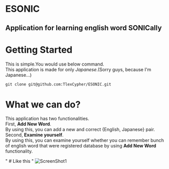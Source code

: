 # ESONIC
## Application for learning english word **SONIC**ally  
# Getting Started 
This is simple.You would use below command.  
This application is made for only *Japanese*.(Sorry guys, because I'm Japanese...)  
```vim
git clone git@github.com:TlexCypher/ESONIC.git
```  
# What we can do?
This application has two functionalities.  
First, **Add New Word**.  
By using this, you can add a new and correct {English, Japanese} pair.  
Second, **Examine yourself**.  
By using this, you can examine yourself whether you can remember bunch of english word that were registered database by using **Add New Word** functionality.  

" # Like this
" ![ScreenShot1]()

